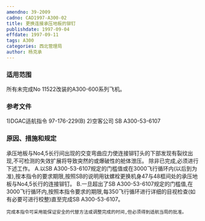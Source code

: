 ```yaml
---
amendno: 39-2009
cadno: CAD1997-A300-02
title: 更换连接承压地板的铆钉
publishdate: 1997-09-04
effdate: 1997-09-11
tags: A300
categories: 西北管理局
author: 杨克承
---
```


### 适用范围 
所有未完成No 11522改装的A300-600系列飞机。

<!--more-->
### 参考文件
1)DGAC适航指令 97-176-229(B) 
    2)空客公司 SB A300-53-6107 

### 原因、措施和规定 
承压地板与No4,5长行间出现的交变弯曲应力使连接铆钉头的下部发现有裂纹出现,不可检测的失效扩展将导致突然的或爆破性的舱体泄压。 
    除非已完成,必须进行下述工作。 
    A.以SB A300-53-6107规定的门槛值或在3000飞行循环内(以后到为准),按本指令的要求期限,按照SB的说明用钛螺栓更换机身47与48框间处的承压地板与No4,5长行的连接铆钉。 
    B.一旦超出了SB A300-53-6107规定的门槛值,在3000飞行循环内,按照本指令要求的期限,每350飞行循环进行详细的目视检查(如有必要可进行校整)直至完成SB A300-53-6107。 

    完成本指令可采用能保证安全的代替方法或调整完成的时间,但必须得到适航当局的批准。
  
